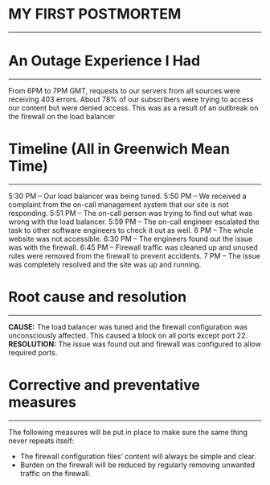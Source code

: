 # MY FIRST POSTMORTEM
* * *
# An Outage Experience I Had
***
From 6PM to 7PM GMT, requests to our servers from all sources were receiving 403 errors. About 78% of our subscribers were trying to access our content but were denied access. This was as a result of an outbreak on the firewall on the load balancer
# Timeline (All in Greenwich Mean Time)
***
5:30 PM – Our load balancer was being tuned.
5:50 PM – We received a complaint from the on-call management system that our site is not responding.
5:51 PM – The on-call person was trying to find out what was wrong with the load balancer.
5:59 PM – The on-call engineer escalated the task to other software engineers to check it out as well.
6 PM – The whole website was not accessible.
6:30 PM – The engineers found out the issue was with the firewall.
6:45 PM – Firewall traffic was cleaned up and unused rules were removed from the firewall to prevent accidents.
7 PM – The issue was completely resolved and the site was up and running.
# Root cause and resolution
***
**CAUSE:** The load balancer was tuned and the firewall configuration was unconsciously affected. This caused a block on all ports except port 22. 
**RESOLUTION:** The issue was found out and firewall was configured to allow required ports.
# Corrective and preventative measures
***
The following measures will be put in place to make sure the same thing never repeats itself:
* The firewall configuration files’ content will always be simple and clear.
* Burden on the firewall will be reduced by regularly removing unwanted traffic on the firewall.
